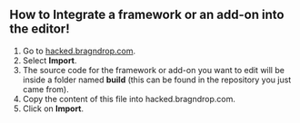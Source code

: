 ## How to Integrate a framework or an add-on into the editor!

 1. Go to [hacked.bragndrop.com](https://hacked.bragndrop.com).
 2. Select **Import**.
 3. The source code for the framework or add-on you want to edit will be inside a folder named **build** (this can be found in the repository you just came from).
 4. Copy the content of this file into hacked.bragndrop.com.
 5. Click on **Import**.
